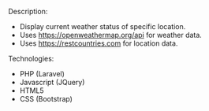 Description:
- Display current weather status of specific location.
- Uses https://openweathermap.org/api for weather data.
- Uses https://restcountries.com for location data.

Technologies:
- PHP (Laravel)
- Javascript (JQuery)
- HTML5
- CSS (Bootstrap)
